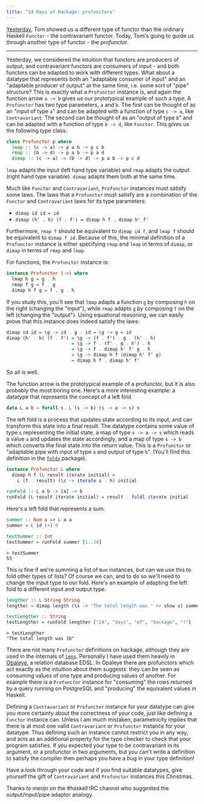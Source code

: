 ```yaml
---
title: "24 Days of Hackage: profunctors"
---
```


[Yesterday](/guest-posts/2013-12-21-24-days-of-hackage-contravariant.html), Tom
showed us a different type of functor than the ordinary Haskell `Functor` - the
contravariant functor. Today, Tom's going to guide us through another type of
functor - the *profunctor*.

---

Yesterday, we considered the intuition that functors are producers of output,
and contravariant functors are consumers of input - and both functors can be
adapted to work with different types. What about a datatype that represents both
an "adaptable consumer of input" and an "adaptable producer of output" at the
same time, i.e. some sort of "pipe" structure?  This is exactly what a
`Profunctor` instance is, and again the function arrow `a -> b` gives us
our prototypical example of such a type.  A `Profunctor` has two type
parameters, `a` and `b`.  The first can be thought of as an "input of type `a`"
and can be adapted with a function of type `c -> a`, like `Contravariant`.  The
second can be thought of as an "output of type `b`" and can be adapted with a
function of type `b -> d`, like `Functor`. This gives us the following type
class:

```haskell
class Profunctor p where
  lmap :: (c -> a) -> p a b -> p c b
  rmap :: (b -> d) -> p a b -> p a d
  dimap :: (c -> a) -> (b -> d) -> p a b -> p c d
```

`lmap` adapts the input (left hand type variable) and `rmap` adapts the output
(right hand type variable).  `dimap` adapts them both at the same time.

Much like `Functor` and `Contravariant`, `Profunctor` instances must satisfy some
laws.  The laws that a `Profunctor` must satisfy are a combination of the
`Functor` and `Contravariant` laws for its type parameters:

* `dimap id id = id`
* `dimap (h' . h) (f . f') = dimap h f . dimap h' f'`

Furthermore, `rmap f` should be equivalent to `dimap id f`, and `lmap f` should
be equivalent to `dimap f id`. Because of this, the minimal definition of a
`Profunctor` instance is either specifying `rmap` and `lmap` in terms of
`dimap`, or `dimap` in terms of `rmap` and `lmap`.

For functions, the `Profunctor` instance is:

```haskell
instance Profunctor (->) where
  lmap h g = g . h
  rmap f g = f . g
  dimap h f g = f . g . h
```

If you study this, you'll see that `lmap` adapts a function `g` by composing `h`
on the right (changing the "input"), while `rmap` adapts `g` by composing `f` on
the left (changing the "output"). Using equational reasoning, we can easily
prove that this instance does indeed satisfy the laws:

```haskell
dimap id id = \g -> id . g . id = \g -> g = id
dimap (h' . h) (f . f') = \g -> (f . f') . g . (h' . h)
                        = \g -> f . (f' . g . h') . h
                        = \g -> f . dimap h' f' g . h
                        = \g -> dimap h f (dimap h' f' g)
                        = dimap h f . dimap h' f'
```

So all is well.

The function arrow is the prototypical example of a profunctor, but it
is also probably the most boring one.  Here's a more interesting
example: a datatype that represents the concept of a left fold.

```haskell
data L a b = forall s. L (s -> b) (s -> a -> s) s
```

The left fold is a process that updates state according to its input, and can
transform this state into a final result.  The datatype contains some value of
type `s` representing the initial state, a map of type `s -> a -> s` which reads
a value `a` and updates the state accordingly, and a map of type `s -> b` which
converts the final state into the return value.  This is a `Profunctor` or
"adaptable pipe with input of type `a` and output of type `b`".  (You'll find
this definition in the [`folds`](http://hackage.haskell.org/package/folds)
package).

```haskell
instance Profunctor L where
  dimap h f (L result iterate initial) =
    L (f . result) (\s -> iterate s . h) initial

runFold :: L a b -> [a] -> b
runFold (L result iterate initial) = result . foldl iterate initial
```

Here's a left fold that represents a sum.

```haskell
summer :: Num a => L a a
summer = L id (+) 0

testSummer :: Int
testSummer = runFold summer [1..10]
```

```
> testSummer
55
```

This is fine if we're summing a list of `Num` instances, but can we use this to
fold other types of lists? Of course we can, and to do so we'll need to change
the input type to our fold. Here's an example of adapting the left fold to a
different input and output type.

```haskell
lengther :: L String String
lengther = dimap length (\s -> "The total length was " ++ show s) summer

testLengther :: String
testLengther = runFold lengther ["24", "days", "of", "hackage", "!"]
```

```
> testLengther
"The total length was 16"
```

There are not many `Profunctor` definitions on hackage, although they are used
in the internals of [`lens`](http://hackage.haskell.org/package/lens).
Personally I have used them heavily in [Opaleye](http://hackage.haskell.org/package/opaleye),
a relation database EDSL.  In Opaleye there are profunctors which act exactly
as the intuition about them suggests: they can be seen as consuming values of
one type and producing values of another.  For example there is a `Profunctor`
instance for "consuming" the rows returned by a query running on PostgreSQL and
"producing" the equivalent values in Haskell.

Defining a `Contravariant` or `Profunctor` instance for your datatype can give
you more certainty about the correctness of your code, just like defining a
`Functor` instance can.  Unless I am much mistaken, parametricity implies that
there is at most one valid `Contravariant` or `Profunctor` instance for your
datatype.  Thus defining such an instance cannot restrict you in any way, and
acts as an additional property for the type checker to check that your program
satisfies.  If you expected your type to be contravariant in its argument, or a
profunctor in two arguments, but you can't write a definition to satisfy the
compiler then perhaps you have a bug in your type definition!

Have a look through your code and if you find suitable datatypes, give yourself
the gift of `Contravariant` and `Profunctor` instances this Christmas.

Thanks to merijn on the #haskell IRC channel who suggested the
output/input/pipe adaptor analogy.
